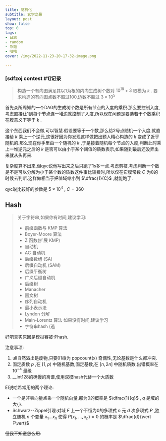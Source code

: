 ```yaml
---
title: 随机化
subtitle: 玄学之最
layout: post
show: false
top: 0
tags: 
- 日志
- random
- 杂题
- 咕咕
cover: /img/2022-11-23-20-17-32-image.png

---
```


### [sdfzoj contest #1]记录

> 构造一个有向图满足其以1为根的内向生成树个数对 $10^18+3$ 取模为 $k$ .
> 要求构造的有向图点数不超过100,边数不超过 $3\times 10^5$

首先众所周知的一个DAG的生成树个数是所有节点的入度的乘积.那么要控制入度,考虑直接让1到每个节点连一堆边就控制了入度,所以现在问题是要选若干个数乘积在膜意义下等于 $k$ .

这个东西我们不会做,可以智慧.假设要等于一个数,那么给2号点随机一个入度,就直接给 $k$ 乘上一个逆元,这很好因为你发现这样做把出题人精心构造的 $k$ 变成了近乎随机的.那么现在你手里由一个随机的 $k$ ,于是接着随机每个节点的入度,判断此时乘上一堆逆元之后的 $k$ 是否可以由小于某个阈值的质数表示,如果随到最后还没弄出来就从头再来.

复杂度算不出来,但qyc说他写出来之后只跑了1s多一点.考虑剪枝,考虑判断一个数是不是可以分解为小于某个数的质数这件事比较费时,所以仅在它膜常数 $C$ 为0的时候去判断.这样做相当于把值域缩小到 $\dfrac{1}{C}$ ,就能跑了.

qyc说比较好的参数是 $5\times 10^4$ , $C=360$ 


## Hash

> 关于字符串,如果你有时间,建议学习:
> - 前缀函数与 KMP 算法
> - Boyer-Moore 算法
> - Z 函数(扩展 KMP)
> - 自动机
> - AC 自动机
> - 后缀数组 (SA)
> - 后缀自动机 (SAM)
> - 后缀平衡树
> - 广义后缀自动机
> - 后缀树
> - Manacher
> - 回文树
> - 序列自动机
> - 最小表示法
> - Lyndon 分解
> - Main-Lorentz 算法
> 如果没有时间,建议学习
> - 字符串hash
> (逃

好吧真实原因是模拟赛被卡hash.

注意事项:

1. ull自然溢出是废物,只要01串为 $\operatorname{popcount(x)}$ 奇偶性,无论基数是什么都冲突.
2. 固定质数 $p$ ,在 $[1,p)$ 中随机基数,固定基数,在 $[n,2n]$ 中随机质数,出错概率在 $10^{-4}$ 量级
3. __int128的确慢的离谱,使用双模hash代替一个大质数


EI说哈希常用的两个理论:

- 一个是非零向量点乘一个随机向量,那为0的概率是 $\dfrac{1}{q}$ , $q$ 是域的大小.
- Schwarz--Zippel引理:对域 $F$ 上一个不恒为0的多项式 $n$ 元 $d$ 次多项式 $P$ ,独立随机 $n$ 个变量 $x_1\ldots x_n$ 使得 $P(x_1,\ldots,x_n)=0$ 的概率是 $\dfrac{d}{\vert F\vert}$

~~但我不知道怎么用.~~